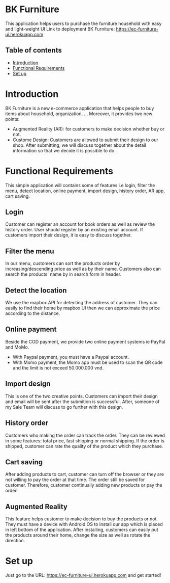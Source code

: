 # BK Furniture

This application helps users to purchase the furniture household with easy and light-weight UI 
Link to deployment BK Furniture: https://ec-furniture-ui.herokuapp.com

## Table of contents
* [Introduction](#Introduction)
* [Functional Requirements](#functional-requirements)
* [Set up](#set-up)

# Introduction
BK Furniture is a new e-commerce application that helps people to buy items about household, organization, ... 
Moreover, it provides two new points:
* Augmented Reality (AR): for customers to make decision whether buy or not.
* Custome Design: Customers are allowed to submit their design to our shop. After submitting, we will discuss together about the detail information so that we decide it is possible to do.

# Functional Requirements
This simple application will contains some of features i.e login, filter the menu, detect location, online payment, import design, history order, AR app, cart saving.

## Login
Customer can register an account for book orders as well as review the history order.
User should register by an existing email account. If customers import their design, it is easy to discuss together.

## Filter the menu
In our menu, customers can sort the products order by increasing/descending price as well as by their name.
Customers also can search the products' name by in search form in header.

## Detect the location
We use the mapbox API for detecting the address of customer. They can easily to find their home by mapbox UI then we can approximate the price according to the distance.

## Online payment
Beside the COD payment, we provide two online payment systems ie PayPal and MoMo.
* With Paypal payment, you must have a Paypal account.
* With Momo payment, the Momo app must be used to scan the QR code and the limit is not exceed 50.000.000 vnd.

## Import design
This is one of the two creative points. Customers can import their design and email will be sent after the submition is successful.
After, someone of my Sale Team will discuss to go further with this design.

## History order
Customers who making the order can track the order. They can be reviewed in some features: total price, fast shipping or normal shipping. If the order is shipped, customer can rate the quality of the product which they purchase.

## Cart saving
After adding products to cart, customer can turn off the browser or they are not willing to pay the order at that time. The order still be saved for customer. Therefore, customer continually adding new products or pay the order.

## Augmented Reality 
This feature helps customer to make decision to buy the products or not. They must have a device with Android OS to install our app which is placed in left bottom of the application. After installing, customers can easily put the products around their home, change the size as well as rotate the direction.

# Set up
Just go to the URL: https://ec-furniture-ui.herokuapp.com and get started!
